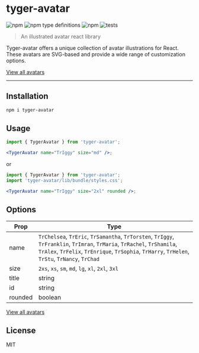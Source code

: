 # tyger-avatar

![npm](https://img.shields.io/npm/v/tyger-avatar) ![npm type definitions](https://img.shields.io/npm/types/tyger-avatar) ![npm](https://img.shields.io/npm/dm/tyger-avatar) ![tests](https://img.shields.io/badge/tests-passing-brightgreen)

> An illustrated avatar react library

Tyger-avatar offers a unique collection of avatar illustrations for React. These avatars are SVG-based and provide a wide range of customization options.

[View all avatars](https://ivstudio.github.io/tyger-avatar-wiki/)

---

## Installation

```bash
npm i tyger-avatar
```

## Usage

```jsx
import { TygerAvatar } from 'tyger-avatar';

<TygerAvatar name="TrIggy" size="md" />;
```

or

```jsx
import { TygerAvatar } from 'tyger-avatar';
import 'tyger-avatar/lib/bundle/styles.css';

<TygerAvatar name="TrIggy" size="2xl" rounded />;
```

## Options

| Prop    | Type                                                                                                                                                                                                                      |
| ------- | ------------------------------------------------------------------------------------------------------------------------------------------------------------------------------------------------------------------------- |
| name    | `TrChelsea`, `TrEric`, `TrSamantha`, `TrTorsten`, `TrIggy`, `TrFranklin`, `TrImran`, `TrMaria`, `TrRachel`, `TrShamila`, `TrAlex`, `TrFelix`, `TrEnrique`, `TrSophia`, `TrHarry`, `TrHelen`, `TrStu`, `TrNancy`, `TrChad` |
| size    | `2xs`, `xs`, `sm`, `md`, `lg`, `xl`, `2xl`, `3xl`                                                                                                                                                                         |
| title   | string                                                                                                                                                                                                                    |
| id      | string                                                                                                                                                                                                                    |
| rounded | boolean                                                                                                                                                                                                                   |

[View all avatars](https://ivstudio.github.io/tyger-avatar-wiki/)

## License

MIT
